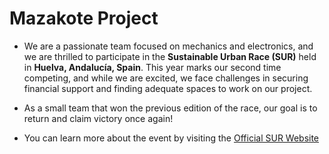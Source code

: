 # Mazakote Project



- We are a passionate team focused on mechanics and electronics, and we are thrilled to participate in the **Sustainable Urban Race (SUR)** held in **Huelva, Andalucía, Spain**. This year marks our second time competing, and while we are excited, we face challenges in securing financial support and finding adequate spaces to work on our project. 

- As a small team that won the previous edition of the race, our goal is to return and claim victory once again!

- You can learn more about the event by visiting the [Official SUR Website](https://www.uhu.es/surbanrace/)
